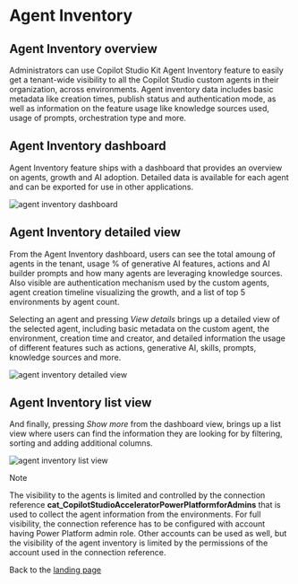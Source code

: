 # Agent Inventory
## Agent Inventory overview

Administrators can use Copilot Studio Kit Agent Inventory feature to easily get a tenant-wide visibility to all the Copilot Studio custom agents in their organization, across environments. Agent inventory data includes basic metadata like creation times, publish status and authentication mode, as well as information on the feature usage like knowledge sources used, usage of prompts, orchestration type and more.

## Agent Inventory dashboard

Agent Inventory feature ships with a dashboard that provides an overview on agents, growth and AI adoption. Detailed data is available for each agent and can be exported for use in other applications.

![agent inventory dashboard](https://github.com/user-attachments/assets/f5c556f9-3dd0-41fb-acda-00c64c781b3e)

## Agent Inventory detailed view

From the Agent Inventory dashboard, users can see the total amoung of agents in the tenant, usage % of generative AI features, actions and AI builder prompts
and how many agents are leveraging knowledge sources. Also visible are authentication mechanism used by the custom agents, agent creation timeline
visualizing the growth, and a list of top 5 environments by agent count.

Selecting an agent and pressing *View details* brings up a detailed view of the selected agent, including basic metadata on the custom agent,
the environment, creation time and creator, and detailed information the usage of different features such as actions, generative AI, skills, prompts,
knowledge sources and more.

![agent inventory detailed view](https://github.com/user-attachments/assets/02dd5e90-9810-4bce-b500-df03cee118c6)

## Agent Inventory list view

And finally, pressing *Show more* from the dashboard view, brings up a list view where users can find the information they are looking for by filtering, sorting and adding additional columns.

![agent inventory list view](https://github.com/user-attachments/assets/2e10abe5-e13e-4aae-a18b-ca6eb6c14469)

> [!NOTE]
> The visibility to the agents is limited and controlled by the connection reference **cat_CopilotStudioAcceleratorPowerPlatformforAdmins** that is used to collect the agent information from the environments. For full visibility, the connection reference has to be configured with account having Power Platform admin role. Other accounts can be used as well, but the visibility of the agent inventory is limited by the permissions of the account used in the connection reference.

Back to the [landing page](./README.md#power-cat-copilot-studio-kit)
